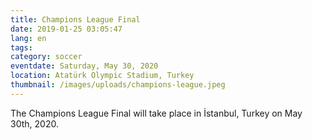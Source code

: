 ```yaml
---
title: Champions League Final
date: 2019-01-25 03:05:47
lang: en
tags:
category: soccer
eventdate: Saturday, May 30, 2020
location: Atatürk Olympic Stadium, Turkey
thumbnail: /images/uploads/champions-league.jpeg
---
```


The Champions League Final will take place in İstanbul, Turkey on May 30th, 2020.   